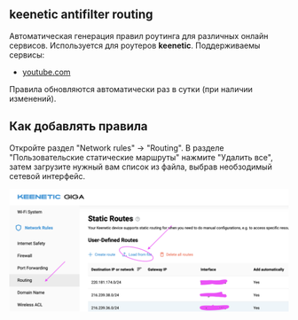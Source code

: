 ## keenetic antifilter routing

Автоматическая генерация правил роутинга для различных онлайн сервисов.
Используется для роутеров **keenetic**. Поддерживаемы сервисы:

- [youtube.com](routes/youtube-ipv4.bat)

Правила обновляются автоматически раз в сутки (при наличии изменений).

## Как добавлять правила

Откройте раздел "Network rules" -> "Routing".
В разделе "Пользовательские статические маршруты" нажмите "Удалить все",
затем загрузите нужный вам список из файла, выбрав необзодимый сетевой интерфейс.

![static routes](docs/static-routes-index.png)
